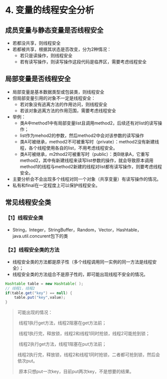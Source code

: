 # 4. 变量的线程安全分析

## 成员变量与静态变量是否线程安全

- 若都没共享，则线程安全
- 若都被共享，根据其状态是否改变，分为2种情况：
  - 若只是读操作，则线程安全
  - 若有读写操作，则读写操作这段代码是临界区，需要考虑线程安全

## 局部变量是否线程安全

- 局部变量是基本数据类型或包装类，则线程安全
- 但局部变量引用的对象不一定是线程安全：
  - 若对象没有逃离方法的作用访问，则线程安全
  - 若该对象逃离方法的作用范围，需要考虑线程安全
- 举例：
  - 类A中method1中有局部变量list且调用method2，后续还有对list的读写操作；
  - list作为mehod2的参数，然后method2中会对该参数的读写操作
  - 类A可被继承，method2不可被重写时（private）：method2没有新建线程，各个线程使用各自的list，不用考虑线程安全。
  - 类A可被继承，m2thod2可被重写时（public）：类B继承A，它重写method2，其中有新建线程来读写list参数的操作，就会导致原本调用method1的线程与method2新建的线程对list都有读写操作，则要考虑线程安全。
- 主要分析会不会出现多个线程对同一个对象（共享变量）有读写操作的情况。
- 私有和final在一定程度上可以保护线程安全。

## 常见线程安全类

### 【1】线程安全类

- String，Integer，StringBuffer，Random，Vector，Hashtable，java.util.concurent包下的类

### 【2】线程安全类的方法

- 线程安全类的方法都是原子性（多个线程调用同一实例的同一方法是线程安全）；
- 线程安全类的方法组合不是原子性的，即可能出现线程不安全的情况。

```java
Hashtable table = new Hashtable( );
// 线程1，线程2
if(table.get("key") == null) {
	table.put("key",value);
}
```

> 可能出现的情况：
>
> ​	线程1执行get方法，线程2阻塞在get方法前；
>
> ​	线程1执行完，释放锁，线程2和线程1同时抢锁，线程2可能抢到锁；
>
> ​	线程2执行get方法，线程1阻塞在put方法前；
>
> ​	线程2执行完，释放锁，线程2和线程1同时抢锁，二者都可抢到锁，然后会依次put。
>
> ​    原本只想put一次key，目前put两次key，不是想要的结果。